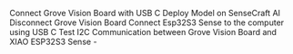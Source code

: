 Connect Grove Vision Board with USB C
Deploy Model on SenseCraft AI
Disconnect Grove Vision Board
Connect Esp32S3 Sense to the computer using USB C
Test I2C Communication between Grove Vision Board and XIAO ESP32S3 Sense - 
